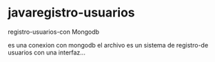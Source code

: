 # javaregistro-usuarios
registro-usuarios-con Mongodb

es una conexion con mongodb el archivo  es un sistema  de registro-de usuarios con una interfaz... 
